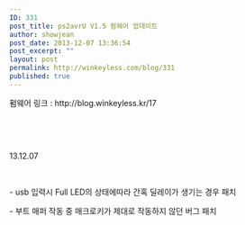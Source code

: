```yaml
---
ID: 331
post_title: ps2avrU V1.5 펌웨어 업데이트
author: showjean
post_date: 2013-12-07 13:36:54
post_excerpt: ""
layout: post
permalink: http://winkeyless.com/blog/331
published: true
---
```

<p>펌웨어 링크 : http://blog.winkeyless.kr/17</p><p><br /></p><p><br /></p><p>13.12.07</p><p><br /></p><p>- usb 입력시 Full LED의 상태에따라 간혹 딜레이가 생기는 경우 패치</p><p>- 부트 매퍼 작동 중 매크로키가 제대로 작동하지 않던 버그 패치</p><p><br /></p><p><br /></p><p><br /></p><p><br /></p><p><br /></p><p><br /></p><p><br /></p>